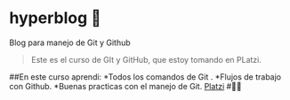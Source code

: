 # hyperblog 👋
Blog para manejo de Git y Github
> Este es el curso de GIt y GitHub, que estoy tomando en PLatzi.

##En este curso aprendi:
*Todos los comandos de Git .
*Flujos de trabajo con Github.
*Buenas practicas con el  manejo de Git.
[Platzi](https://platzi.com/clases/1557-git-github/19977-readmemd-es-una-excelente-practica/)
#🧑‍💻
